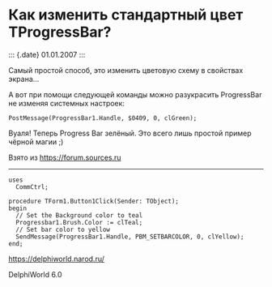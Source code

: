 Как изменить стандартный цвет TProgressBar?
===========================================

::: {.date}
01.01.2007
:::

Самый простой способ, это изменить цветовую схему в свойствах экрана\...

А вот при помощи следующей команды можно разукрасить ProgressBar не
изменяя системных настроек:

    PostMessage(ProgressBar1.Handle, $0409, 0, clGreen); 

Вуаля! Теперь Progress Bar зелёный. Это всего лишь простой пример чёрной
магии ;)

Взято из <https://forum.sources.ru>

------------------------------------------------------------------------

    uses 
      CommCtrl; 
     
    procedure TForm1.Button1Click(Sender: TObject); 
    begin 
      // Set the Background color to teal 
      Progressbar1.Brush.Color := clTeal; 
      // Set bar color to yellow 
      SendMessage(ProgressBar1.Handle, PBM_SETBARCOLOR, 0, clYellow); 
    end;
     

<https://delphiworld.narod.ru/>

DelphiWorld 6.0
